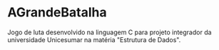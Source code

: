 # AGrandeBatalha
Jogo de luta desenvolvido na linguagem C para projeto integrador da universidade Unicesumar na matéria "Estrutura de Dados".
